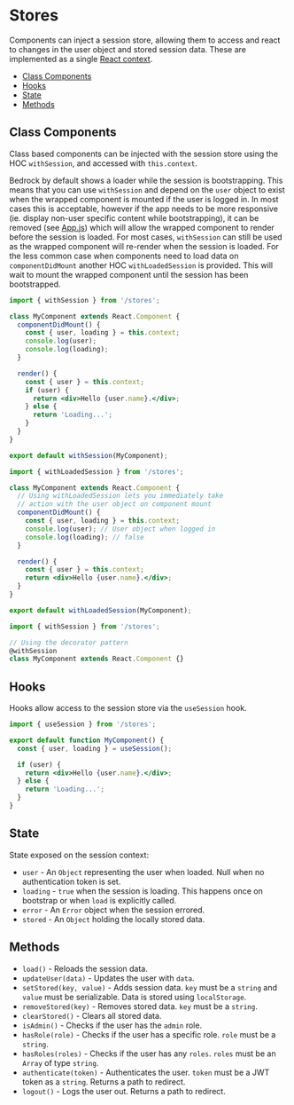 # Stores

Components can inject a session store, allowing them to access and react to
changes in the user object and stored session data. These are implemented as a
single [React context](https://reactjs.org/docs/context.html).

- [Class Components](#class-components)
- [Hooks](#hooks)
- [State](#state)
- [Methods](#methods)

## Class Components

Class based components can be injected with the session store using the HOC
`withSession`, and accessed with `this.context`.

Bedrock by default shows a loader while the session is bootstrapping. This means
that you can use `withSession` and depend on the `user` object to exist when the
wrapped component is mounted if the user is logged in. In most cases this is
acceptable, however if the app needs to be more responsive (ie. display non-user
specific content while bootstrapping), it can be removed (see
[App.js](../App.js)) which will allow the wrapped component to render before the
session is loaded. For most cases, `withSession` can still be used as the
wrapped component will re-render when the session is loaded. For the less common
case when components need to load data on `componentDidMount` another HOC
`withLoadedSession` is provided. This will wait to mount the wrapped component
until the session has been bootstrapped.

```jsx
import { withSession } from '/stores';

class MyComponent extends React.Component {
  componentDidMount() {
    const { user, loading } = this.context;
    console.log(user);
    console.log(loading);
  }

  render() {
    const { user } = this.context;
    if (user) {
      return <div>Hello {user.name}.</div>;
    } else {
      return 'Loading...';
    }
  }
}

export default withSession(MyComponent);
```

```jsx
import { withLoadedSession } from '/stores';

class MyComponent extends React.Component {
  // Using withLoadedSession lets you immediately take
  // action with the user object on component mount
  componentDidMount() {
    const { user, loading } = this.context;
    console.log(user); // User object when logged in
    console.log(loading); // false
  }

  render() {
    const { user } = this.context;
    return <div>Hello {user.name}.</div>;
  }
}

export default withLoadedSession(MyComponent);
```

```jsx
import { withSession } from '/stores';

// Using the decorator pattern
@withSession
class MyComponent extends React.Component {}
```

## Hooks

Hooks allow access to the session store via the `useSession` hook.

```jsx
import { useSession } from '/stores';

export default function MyComponent() {
  const { user, loading } = useSession();

  if (user) {
    return <div>Hello {user.name}.</div>;
  } else {
    return 'Loading...';
  }
}
```

## State

State exposed on the session context:

- `user` - An `Object` representing the user when loaded. Null when no
  authentication token is set.
- `loading` - `true` when the session is loading. This happens once on bootstrap
  or when `load` is explicitly called.
- `error` - An `Error` object when the session errored.
- `stored` - An `Object` holding the locally stored data.

## Methods

- `load()` - Reloads the session data.
- `updateUser(data)` - Updates the user with `data`.
- `setStored(key, value)` - Adds session data. `key` must be a `string` and
  `value` must be serializable. Data is stored using `localStorage`.
- `removeStored(key)` - Removes stored data. `key` must be a `string`.
- `clearStored()` - Clears all stored data.
- `isAdmin()` - Checks if the user has the `admin` role.
- `hasRole(role)` - Checks if the user has a specific role. `role` must be a
  `string`.
- `hasRoles(roles)` - Checks if the user has any `roles`. `roles` must be an
  `Array` of type `string`.
- `authenticate(token)` - Authenticates the user. `token` must be a JWT token as
  a `string`. Returns a path to redirect.
- `logout()` - Logs the user out. Returns a path to redirect.

